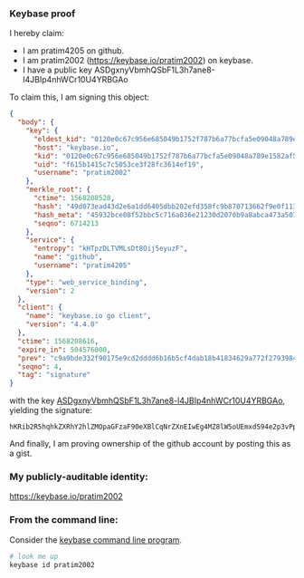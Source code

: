 ### Keybase proof

I hereby claim:

  * I am pratim4205 on github.
  * I am pratim2002 (https://keybase.io/pratim2002) on keybase.
  * I have a public key ASDgxnyVbmhQSbF1L3h7ane8-l4JBIp4nhWCr10U4YRBGAo

To claim this, I am signing this object:

```json
{
  "body": {
    "key": {
      "eldest_kid": "0120e0c67c956e685049b1752f787b6a77bcfa5e09048a789e1582af5d14e18441180a",
      "host": "keybase.io",
      "kid": "0120e0c67c956e685049b1752f787b6a77bcfa5e09048a789e1582af5d14e18441180a",
      "uid": "f615b1415c7c5053ce3f28fc3614ef19",
      "username": "pratim2002"
    },
    "merkle_root": {
      "ctime": 1568208528,
      "hash": "49d073ead43d2e6a1dd6405dbb202efd358fc9b870713662f9e0f1132e06ee486f58ac371eed619e4d7ed0fc74e760d834e3af8668be4aed17397d7e334ecd59",
      "hash_meta": "45932bce08f52bbc5c716a036e21230d2070b9a8abca473a507e6fe5adf01ba0",
      "seqno": 6714213
    },
    "service": {
      "entropy": "kHTpzDLTVMLsDt8Oij5eyuzF",
      "name": "github",
      "username": "pratim4205"
    },
    "type": "web_service_binding",
    "version": 2
  },
  "client": {
    "name": "keybase.io go client",
    "version": "4.4.0"
  },
  "ctime": 1568208616,
  "expire_in": 504576000,
  "prev": "c9a9bde332f90175e9cd2dddd6b16b5cf4dab18b41834629a772f27939848fee",
  "seqno": 4,
  "tag": "signature"
}
```

with the key [ASDgxnyVbmhQSbF1L3h7ane8-l4JBIp4nhWCr10U4YRBGAo](https://keybase.io/pratim2002), yielding the signature:

```
hKRib2R5hqhkZXRhY2hlZMOpaGFzaF90eXBlCqNrZXnEIwEg4MZ8lW5oUEmxdS94e2p3vPpeCQSKeJ4Vgq9dFOGEQRgKp3BheWxvYWTESpcCBMQgyam94zL5AXXpzS3d1rFrXPTasYtBg0Ypp3LyeTmEj+7EII/aRubXgSfTkbxnOET6bll8k7cTH9Bg1sotppS+HzXpAgHCo3NpZ8RAmbhzTRPZ+azQlyeFhcLBzZ/fbSl6UMmIzYh8t5AL40zG4evLbSkzNTk3yzu0YD9hXZG6vcCM/MMHJej3Osq2CqhzaWdfdHlwZSCkaGFzaIKkdHlwZQildmFsdWXEIAXSHdyhDIv4GL3eYFCmVJGROFO9QjxunZLEBeQkn/Ino3RhZ80CAqd2ZXJzaW9uAQ==

```

And finally, I am proving ownership of the github account by posting this as a gist.

### My publicly-auditable identity:

https://keybase.io/pratim2002

### From the command line:

Consider the [keybase command line program](https://keybase.io/download).

```bash
# look me up
keybase id pratim2002
```
